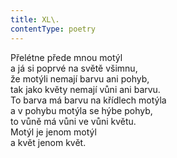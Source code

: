 ```yaml
---
title: XL\.
contentType: poetry
---
```


<section>

Přelétne přede mnou motýl  
a já si poprvé na světě všimnu,  
že motýli nemají barvu ani pohyb,  
tak jako květy nemají vůni ani barvu.  
To barva má barvu na křídlech motýla  
a v pohybu motýla se hýbe pohyb,  
to vůně má vůni ve vůni květu.  
Motýl je jenom motýl  
a květ jenom květ.

</section>
